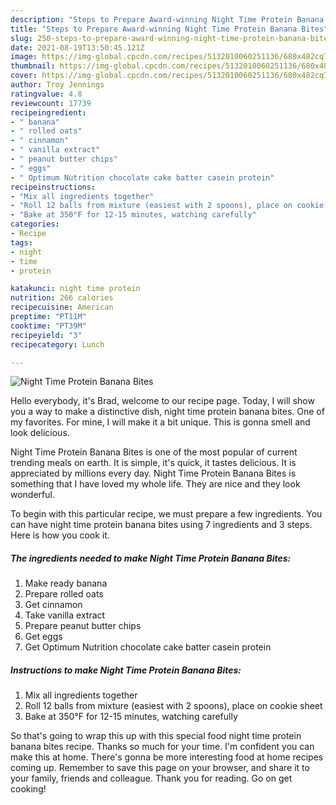```yaml
---
description: "Steps to Prepare Award-winning Night Time Protein Banana Bites"
title: "Steps to Prepare Award-winning Night Time Protein Banana Bites"
slug: 250-steps-to-prepare-award-winning-night-time-protein-banana-bites
date: 2021-08-19T13:50:45.121Z
image: https://img-global.cpcdn.com/recipes/5132010060251136/680x482cq70/night-time-protein-banana-bites-recipe-main-photo.jpg
thumbnail: https://img-global.cpcdn.com/recipes/5132010060251136/680x482cq70/night-time-protein-banana-bites-recipe-main-photo.jpg
cover: https://img-global.cpcdn.com/recipes/5132010060251136/680x482cq70/night-time-protein-banana-bites-recipe-main-photo.jpg
author: Troy Jennings
ratingvalue: 4.8
reviewcount: 17739
recipeingredient:
- " banana"
- " rolled oats"
- " cinnamon"
- " vanilla extract"
- " peanut butter chips"
- " eggs"
- " Optimum Nutrition chocolate cake batter casein protein"
recipeinstructions:
- "Mix all ingredients together"
- "Roll 12 balls from mixture (easiest with 2 spoons), place on cookie sheet"
- "Bake at 350°F for 12-15 minutes, watching carefully"
categories:
- Recipe
tags:
- night
- time
- protein

katakunci: night time protein 
nutrition: 266 calories
recipecuisine: American
preptime: "PT11M"
cooktime: "PT39M"
recipeyield: "3"
recipecategory: Lunch

---
```



![Night Time Protein Banana Bites](https://img-global.cpcdn.com/recipes/5132010060251136/680x482cq70/night-time-protein-banana-bites-recipe-main-photo.jpg)

Hello everybody, it's Brad, welcome to our recipe page. Today, I will show you a way to make a distinctive dish, night time protein banana bites. One of my favorites. For mine, I will make it a bit unique. This is gonna smell and look delicious.



Night Time Protein Banana Bites is one of the most popular of current trending meals on earth. It is simple, it's quick, it tastes delicious. It is appreciated by millions every day. Night Time Protein Banana Bites is something that I have loved my whole life. They are nice and they look wonderful.


To begin with this particular recipe, we must prepare a few ingredients. You can have night time protein banana bites using 7 ingredients and 3 steps. Here is how you cook it.

<!--inarticleads1-->

##### The ingredients needed to make Night Time Protein Banana Bites:

1. Make ready  banana
1. Prepare  rolled oats
1. Get  cinnamon
1. Take  vanilla extract
1. Prepare  peanut butter chips
1. Get  eggs
1. Get  Optimum Nutrition chocolate cake batter casein protein




<!--inarticleads2-->

##### Instructions to make Night Time Protein Banana Bites:

1. Mix all ingredients together
1. Roll 12 balls from mixture (easiest with 2 spoons), place on cookie sheet
1. Bake at 350°F for 12-15 minutes, watching carefully




So that's going to wrap this up with this special food night time protein banana bites recipe. Thanks so much for your time. I'm confident you can make this at home. There's gonna be more interesting food at home recipes coming up. Remember to save this page on your browser, and share it to your family, friends and colleague. Thank you for reading. Go on get cooking!
